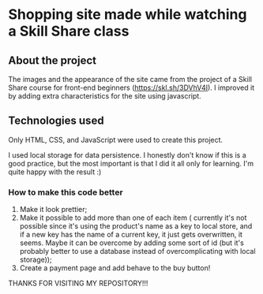 # Shopping site made while watching a Skill Share class

## About the project

The images and the appearance of the site came from the project of a Skill Share course for front-end beginners (https://skl.sh/3DVhV4I). I improved it by adding extra characteristics for the site using javascript.

## Technologies used

Only HTML, CSS, and JavaScript were used to create this project.

I used local storage for data persistence. I honestly don't know if this is a good practice, but the most important is that I did it all only for learning. I'm quite happy with the result :)

### How to make this code better

1. Make it look prettier;
2. Make it possible to add more than one of each item ( currently it's not possible since it's using the product's name as a key to local store, and if a new key has the name of a current key, it just gets overwritten, it seems. Maybe it can be overcome by adding some sort of id (but it's probably better to use a database instead of overcomplicating with local storage));
3. Create a payment page and add behave to the buy button!

THANKS FOR VISITING MY REPOSITORY!!!
